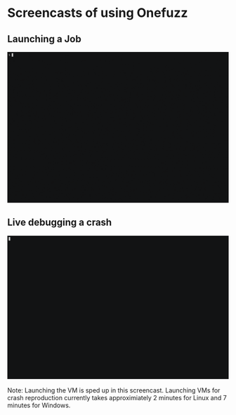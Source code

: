 # Screencasts of using Onefuzz

## Launching a Job
![Launching a job](launching-job.gif)


## Live debugging a crash
![Live Debugging](live-debugging.gif)

Note: Launching the VM is sped up in this screencast.  Launching VMs for crash
reproduction currently takes approximiately 2 minutes for Linux and 7 minutes
for Windows.
